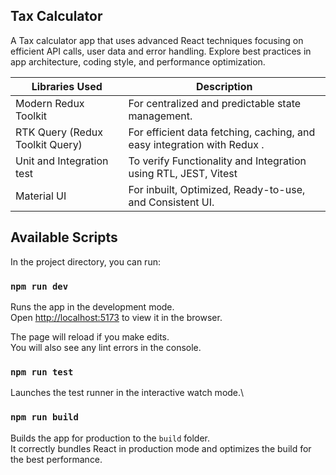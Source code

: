 ## Tax Calculator

A Tax calculator app that uses advanced React techniques focusing on efficient API calls, user data and error handling. Explore best practices in app architecture, coding style, and performance optimization.

| Libraries Used                  | Description                                                             |
| ------------------------------- | ----------------------------------------------------------------------- |
| Modern Redux Toolkit            | For centralized and predictable state management.                       |
| RTK Query (Redux Toolkit Query) | For efficient data fetching, caching, and easy integration with Redux . |
| Unit and Integration test       | To verify Functionality and Integration using RTL, JEST, Vitest         |
| Material UI                     | For inbuilt, Optimized, Ready-to-use, and Consistent UI.                |

## Available Scripts

In the project directory, you can run:

### `npm run dev`

Runs the app in the development mode.\
Open [http://localhost:5173](http://localhost:5173) to view it in the browser.

The page will reload if you make edits.\
You will also see any lint errors in the console.

### `npm run test`

Launches the test runner in the interactive watch mode.\

### `npm run build`

Builds the app for production to the `build` folder.\
It correctly bundles React in production mode and optimizes the build for the best performance.
